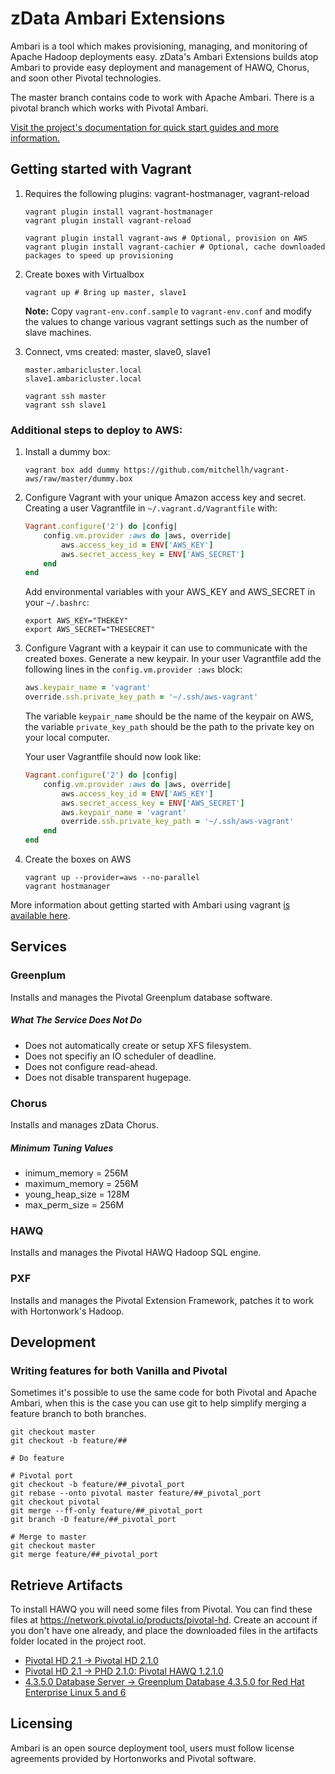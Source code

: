 zData Ambari Extensions
=======================
Ambari is a tool which makes provisioning, managing, and monitoring of Apache Hadoop deployments easy.  zData's Ambari Extensions builds atop Ambari to provide easy deployment and management of HAWQ, Chorus, and soon other Pivotal technologies.

The master branch contains code to work with Apache Ambari.  There is a pivotal branch which works with Pivotal Ambari.

[Visit the project's documentation for quick start guides and more information.](http://zdata-inc.github.io/ambari-extensions)


Getting started with Vagrant
----------------------------

1. Requires the following plugins: vagrant-hostmanager, vagrant-reload

    ```shell
    vagrant plugin install vagrant-hostmanager
    vagrant plugin install vagrant-reload

    vagrant plugin install vagrant-aws # Optional, provision on AWS
    vagrant plugin install vagrant-cachier # Optional, cache downloaded packages to speed up provisioning
    ```

2. Create boxes with Virtualbox

    ```shell
    vagrant up # Bring up master, slave1
    ```

    __Note:__ Copy `vagrant-env.conf.sample` to `vagrant-env.conf` and modify the values to change various vagrant settings such as the number of slave machines.

3. Connect, vms created: master, slave0, slave1

    ```
    master.ambaricluster.local
    slave1.ambaricluster.local

    vagrant ssh master
    vagrant ssh slave1
    ```

### Additional steps to deploy to AWS:

1. Install a dummy box:

    ```shell
    vagrant box add dummy https://github.com/mitchellh/vagrant-aws/raw/master/dummy.box
    ```

2. Configure Vagrant with your unique Amazon access key and secret.
    Creating a user Vagrantfile in `~/.vagrant.d/Vagrantfile` with:

    ```ruby
    Vagrant.configure('2') do |config|
        config.vm.provider :aws do |aws, override|
            aws.access_key_id = ENV['AWS_KEY']
            aws.secret_access_key = ENV['AWS_SECRET']
        end
    end
    ```

    Add environmental variables with your AWS_KEY and AWS_SECRET in your `~/.bashrc`:

    ```shell
    export AWS_KEY="THEKEY"
    export AWS_SECRET="THESECRET"
    ```

3. Configure Vagrant with a keypair it can use to communicate with the created boxes.
    Generate a new keypair.  In your user Vagrantfile add the following lines in the `config.vm.provider :aws` block:

    ```ruby
    aws.keypair_name = 'vagrant'
    override.ssh.private_key_path = '~/.ssh/aws-vagrant'
    ```

    The variable `keypair_name` should be the name of the keypair on AWS, the variable `private_key_path` should be the path to the private key on your local computer.

    Your user Vagrantfile should now look like:

    ```ruby
    Vagrant.configure('2') do |config|
        config.vm.provider :aws do |aws, override|
            aws.access_key_id = ENV['AWS_KEY']
            aws.secret_access_key = ENV['AWS_SECRET']
            aws.keypair_name = 'vagrant'
            override.ssh.private_key_path = '~/.ssh/aws-vagrant'
        end
    end
    ```

4. Create the boxes on AWS

    ```shell
    vagrant up --provider=aws --no-parallel
    vagrant hostmanager
    ```

More information about getting started with Ambari using vagrant [is available here](http://zdata-inc.github.io/ambari-stack/getting-setup/with-vagrant.html).


Services
--------

### Greenplum
Installs and manages the Pivotal Greenplum database software.

##### What The Service Does Not Do
 - Does not automatically create or setup XFS filesystem.
 - Does not specifiy an IO scheduler of deadline.
 - Does not configure read-ahead.
 - Does not disable transparent hugepage.

### Chorus
Installs and manages zData Chorus.

##### Minimum Tuning Values

 * inimum_memory = 256M
 * maximum_memory = 256M
 * young_heap_size = 128M
 * max_perm_size = 256M

### HAWQ
Installs and manages the Pivotal HAWQ Hadoop SQL engine.

### PXF
Installs and manages the Pivotal Extension Framework, patches it to work with Hortonwork's Hadoop.

Development
-----------

### Writing features for both Vanilla and Pivotal
Sometimes it's possible to use the same code for both Pivotal and Apache Ambari, when this is the case you can use git to help simplify merging a feature branch to both branches.

```
git checkout master
git checkout -b feature/##

# Do feature

# Pivotal port
git checkout -b feature/##_pivotal_port
git rebase --onto pivotal master feature/##_pivotal_port
git checkout pivotal
git merge --ff-only feature/##_pivotal_port
git branch -D feature/##_pivotal_port

# Merge to master
git checkout master
git merge feature/##_pivotal_port
```

Retrieve Artifacts
------------------

To install HAWQ you will need some files from Pivotal.
You can find these files at https://network.pivotal.io/products/pivotal-hd.  Create an account if you don't have one already, and place the downloaded files in the artifacts folder located in the project root.

 - [Pivotal HD 2.1 -> Pivotal HD 2.1.0](https://network.pivotal.io/products/pivotal-hd#/releases/2-1)
 - [Pivotal HD 2.1 -> PHD 2.1.0: Pivotal HAWQ 1.2.1.0](https://network.pivotal.io/products/pivotal-hd#/releases/2-1)
 - [4.3.5.0 Database Server -> Greenplum Database 4.3.5.0 for Red Hat Enterprise Linux 5 and 6](https://network.pivotal.io/products/pivotal-gpdb)

Licensing
---------
Ambari is an open source deployment tool, users must follow license agreements provided by Hortonworks and Pivotal software.
